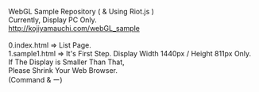 WebGL Sample Repository ( & Using Riot.js )<br>
Currently, Display PC Only.<br>
<http://kojiyamauchi.com/webGL_sample><br><br>
0.index.html => List Page.<br>
1.sample1.html => It's First Step. Display Width 1440px / Height 811px Only.<br>
If The Display is Smaller Than That,<br>
Please Shrink Your Web Browser.<br>
(Command & ー)<br>
